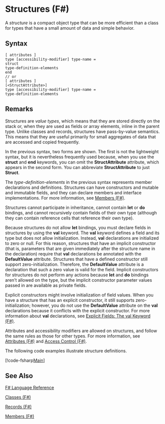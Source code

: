 # Structures (F#)

A *structure* is a compact object type that can be more efficient than a class for types that have a small amount of data and simple behavior.


## Syntax

```
[ attributes ]
type [accessibility-modifier] type-name =
struct
type-definition-elements
end
// or
[ attributes ]
[<StructAttribute>]
type [accessibility-modifier] type-name =
type-definition-elements
```

## Remarks
Structures are *value types*, which means that they are stored directly on the stack or, when they are used as fields or array elements, inline in the parent type. Unlike classes and records, structures have pass-by-value semantics. This means that they are useful primarily for small aggregates of data that are accessed and copied frequently.

In the previous syntax, two forms are shown. The first is not the lightweight syntax, but it is nevertheless frequently used because, when you use the **struct** and **end** keywords, you can omit the **StructAttribute** attribute, which appears in the second form. You can abbreviate **StructAttribute** to just **Struct**.

The *type-definition-elements* in the previous syntax represents member declarations and definitions. Structures can have constructors and mutable and immutable fields, and they can declare members and interface implementations. For more information, see [Members &#40;F&#35;&#41;](Members+%28FSharp%29.md).

Structures cannot participate in inheritance, cannot contain **let** or **do** bindings, and cannot recursively contain fields of their own type (although they can contain reference cells that reference their own type).

Because structures do not allow **let** bindings, you must declare fields in structures by using the **val** keyword. The **val** keyword defines a field and its type but does not allow initialization. Instead, **val** declarations are initialized to zero or null. For this reason, structures that have an implicit constructor (that is, parameters that are given immediately after the structure name in the declaration) require that **val** declarations be annotated with the **DefaultValue** attribute. Structures that have a defined constructor still support zero-initialization. Therefore, the **DefaultValue** attribute is a declaration that such a zero value is valid for the field. Implicit constructors for structures do not perform any actions because **let** and **do** bindings aren’t allowed on the type, but the implicit constructor parameter values passed in are available as private fields.

Explicit constructors might involve initialization of field values. When you have a structure that has an explicit constructor, it still supports zero-initialization; however, you do not use the **DefaultValue** attribute on the **val** declarations because it conflicts with the explicit constructor. For more information about **val** declarations, see [Explicit Fields: The val Keyword &#40;F&#35;&#41;](Explicit+Fields+-+The+val+Keyword+%28FSharp%29.md).

Attributes and accessibility modifiers are allowed on structures, and follow the same rules as those for other types. For more information, see [Attributes &#40;F&#35;&#41;](Attributes+%28FSharp%29.md) and [Access Control &#40;F&#35;&#41;](Access+Control+%28FSharp%29.md).

The following code examples illustrate structure definitions.

[!code-fsharp[Main](snippets/fslangref1/snippet2501.fs)]
    
## See Also
[F&#35; Language Reference](FSharp+Language+Reference.md)

[Classes &#40;F&#35;&#41;](Classes+%28FSharp%29.md)

[Records &#40;F&#35;&#41;](Records+%28FSharp%29.md)

[Members &#40;F&#35;&#41;](Members+%28FSharp%29.md)

